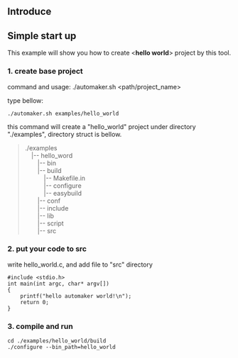 ## Introduce ##

## Simple start up ##

This example will show you how to create <**hello world**> project by this tool.
### 1. create base project

command and usage: ./automaker.sh <path/project_name>  

type bellow:
       
````
./automaker.sh examples/hello_world
````   

this command will create a  "hello_world" project under directory "./examples", directory struct is bellow.

>./examples   
>&emsp;|-- hello_word  
>&emsp;&emsp;|-- bin   
>&emsp;&emsp;|-- build   
>&emsp;&emsp;&emsp;|-- Makefile.in   
>&emsp;&emsp;&emsp;|-- configure   
>&emsp;&emsp;&emsp;|-- easybuild   
>&emsp;&emsp;|-- conf   
>&emsp;&emsp;|-- include  
>&emsp;&emsp;|-- lib  
>&emsp;&emsp;|-- script   
>&emsp;&emsp;|-- src  
  
### 2. put your code to src
write hello_world.c, and add file to "src" directory
````
#include <stdio.h>
int main(int argc, char* argv[])
{
	printf("hello automaker world!\n");
	return 0;
}
````
### 3. compile and run
````
cd ./examples/hello_world/build
./configure --bin_path=hello_world 
````